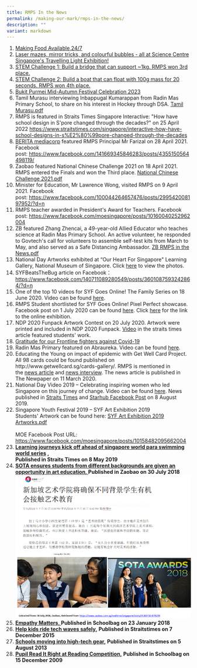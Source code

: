 ```yaml
---
title: RMPS In the News
permalink: /making-our-mark/rmps-in-the-news/
description: ""
variant: markdown
---
```

[](/files/FPSP_on_Radin_Mas_SMC.pdf)
<ol>
	<li><a target="_blank" href="/files/FPSP_on_Radin_Mas_SMC.pdf">Making Food Available,24/7 </a>
	</li>
	<li><a target="_blank" href="https://www.facebook.com/moesingapore/videos/3596895123886874/">Laser mazes, mirror tricks, and colourful bubbles - all at Science Centre Singapore's Travelling Light Exhibition! </a>
	</li><li><a target="_blank" href="https://www.instagram.com/reel/CrQNdBHJntP/?igshid=MzRlODBiNWFlZA==">STEM Challenge 1: Build a bridge that can support ~1kg. RMPS won 3rd place.</a></li>
		<li><a target="_blank" href="https://www.instagram.com/reel/CwzoB71Bdbs/?igshid=MzRlODBiNWFlZA==">STEM Challenge 2: Build a boat that can float with 100g mass for 20 seconds. RMPS won 4th place.</a></li>
<li><a target="_blank" href="https://www.facebook.com/story.php?story_fbid=pfbid01HH8G6VzesgS6h7egPCvHmn8NkCiqjNcXSNiercn7fnc8FGnedPdkRjBCK5DsoRCl&amp;id=100058037110561&amp;mibextid=Nif5oz">Bukit Purmei Mid-Autumn Festival Celebration 2023</a></li>
<li>Tamil Murasu interviewing Inbappugal Kumarappan from Radin Mas Primary School, to share on his interest in Hockey through DSA.&nbsp;<a href="/files/Tamil%20Murasu.pdf">Tamil Murasu.pdf</a></li>
<li>RMPS is featured in Straits Times Singapore Interactive: "How have school design in S'pore changed through the decades?" on 25 April 2022 <a href="https://www.straitstimes.com/singapore/interactive-how-have-school-designs-in-s%E2%80%99pore-changed-through-the-decades" target="_blank" rel="noopener">https://www.straitstimes.com/singapore/interactive-how-have-school-designs-in-s%E2%80%99pore-changed-through-the-decades</a></li>
<li><a href="https://berita.mediacorp.sg/mobilem/singapura/para-pengetua-ini-tawar-nasihat-kepada-ibu-bapa-berhubung-skor/4603034.html" target="">BERITA mediacorp</a>&nbsp;featured RMPS Principal Mr Farizal on 28 April 2021. Facebook post:&nbsp;<a href="https://www.facebook.com/141669345846283/posts/4355150564498119/" target="_blank" rel="noopener">https://www.facebook.com/141669345846283/posts/4355150564498119/</a></li>
<li>Zaobao featured National Chinese Challenge 2021 on 18 April 2021. RMPS entered the Finals and won the Third place.&nbsp;<a href="/files/National%20Chinese%20Challenge%202021.pdf">National Chinese Challenge 2021.pdf</a></li>
<li>Minister for Education, Mr Lawrence Wong, visited RMPS on 9 April 2021. Facebook post:&nbsp;<a href="https://www.facebook.com/100044264657476/posts/299542008197952/?d=n" target="_blank" rel="noopener">https://www.facebook.com/100044264657476/posts/299542008197952/?d=n</a></li>
<li>RMPS teacher awarded in President's Award for Teachers. Facebook post:&nbsp;<a href="https://www.facebook.com/moesingapore/posts/10160040252962004" target="_blank" rel="noopener">https://www.facebook.com/moesingapore/posts/10160040252962004</a></li>
<li>ZB featured Zhang Zhencai, a 49-year-old Allied Educator who teaches science at Radin Mas Primary School. An active volunteer, he responded to Govtech's call for volunteers to assemble self-test kits from March to May, and also served as a Safe Distancing Ambassador.&nbsp;<a href="/files/ZB%20RMPS%20in%20the%20News.pdf">ZB RMPS in the News.pdf</a></li>
<li>National Day Artworks exhibited&nbsp;at&nbsp;“Our Heart For Singapore" Learning Gallery, National Museum of Singapore. Click&nbsp;<a href="/rmps/hidden-pages/2020-national-day-artworks-exhibited-at-our-heart-for-singapore-national-museum">here</a>&nbsp;to view the photos.</li>
<li>SYFBeatsTheBug article on Facebook：<a href="https://www.facebook.com/140711089280549/posts/3601087593242864/?d=n">https://www.facebook.com/140711089280549/posts/3601087593242864/?d=n</a></li>
<li>One of the top 10 videos for SYF Goes Online! The Family Series on 18 June 2020. Video can be found&nbsp;<a href="https://www.youtube.com/watch?v=OjfMZ-osKIk">here</a>.</li>
<li>RMPS Student shortlisted for SYF Goes Online! Pixel Perfect showcase. Facebook post on 1 July 2020 can be found&nbsp;<a href="https://www.facebook.com/321748501277133/posts/3024704584314831/?d=n">here</a>. Click&nbsp;<a href="https://view.genial.ly/5ef6adb46527f60d93d398db/presentation-pixel-perfect1-july?fbclid=IwAR0SuAdZbItJKPFWV9uFTwV-Oj-o7R3Z_BrlgTllClQC-rqsTjpAjRT4F4I">here</a>&nbsp;for the link to the online exhibition.&nbsp;</li>
<li>NDP 2020 Funpack Artwork Contest on 20 July 2020. Artwork were printed and included in NDP 2020 Funpack.&nbsp;<a href="https://www.straitstimes.com/singapore/ndp-funpack-collection-exercise-kicks-off-for-every-singaporean-and-pr-household">Video</a>&nbsp;in the straits times article featured students' work.</li>
<li><a href="/rmps/hidden-pages/gratitude-for-our-frontline-fighters-against-covid-19#">Gratitude for our Frontline fighters against Covid-19</a></li>
<li>Radin Mas Primary featured on Abraureka. Video can be found&nbsp;<a href="/rmps/hidden-pages/rmps-featured-on-abraureka">here</a>.</li>
<li>Educating the Young on impact of epidemic with Get Well Card Project. All 98 cards could be found published on http://www.getwellcard.sg/cards-gallery/. RMPS is mentioned in the&nbsp;<a href="https://www.tnp.sg/news/singapore/educating-young-impact-epidemic-get-well-card-project">news article</a>&nbsp;and&nbsp;<a href="https://youtu.be/z7JQk_7NFgs">news interview</a>. The news article is published in The Newpaper&nbsp;on 11 March 2020.</li>
<li>National Day Video 2019 – Celebrating inspiring women who led Singapore on this journey of change. Video can be found&nbsp;<a href="/making-our-mark/national-day-video-2019">here</a>.&nbsp;News published in&nbsp;<a href="https://www.straitstimes.com/singapore/telcos-national-day-videos-prove-big-hit-online?utm_medium=Social&amp;utm_campaign=STFB&amp;utm_source=Facebook#Echobox=1565252543">Straits Times</a>&nbsp;and&nbsp;<a href="https://www.facebook.com/134934362471/posts/10157651721442472?sfns=mo">Starhub Facebook Post</a>&nbsp;on 8 August 2019.</li>
<li>Singapore Youth Festival 2019 – SYF Art Exhibition 2019<br>Students' Artwork can be found here: <a href="/files/SYF%20Art%20Exhibition%202019%20Artworks.pdf">SYF Art Exhibition 2019 Artworks.pdf</a><br><br>MOE Facebook Post URL: <a href="https://www.facebook.com/moesingapore/posts/10158482095662004">https://www.facebook.com/moesingapore/posts/10158482095662004</a></li>
<li><strong><a href="https://www.straitstimes.com/sport/learning-journeys-kick-off-ahead-of-singapore-world-para-swimming-world-series">Learning journeys kick off ahead of singapore world para swimming world series</a>&nbsp;,</strong><br><strong>Published in Straits Times on 8 May 2019</strong></li>
<li><strong><u><a href="https://www.zaobao.com.sg/realtime/singapore/story20180730-879299" target="">SOTA ensures students from different backgrounds are given an opportunity in art education,</a>&nbsp;</u>Published in Zaobao on 30 July 2018</strong>
<img src="/images/news.png"></li>
<li><strong><u><a href="https://www.schoolbag.sg/story/empathy-matters" target="">Empathy Matters,</a>&nbsp;</u>Published in Schoolbag on 23 January 2018</strong></li>
<li><strong><a href="https://www.straitstimes.com/singapore/education/help-kids-ride-tech-waves-safely">Help kids ride tech waves safely</a></strong><strong><u>,</u></strong>&nbsp;<strong>Published in Straitstimes on 7 December 2015<br></strong></li>
<li><strong><u><a href="https://www.straitstimes.com/singapore/schools-moving-into-high-tech-gear" target="">Schools moving into high-tech gear</a>,</u></strong>&nbsp;<strong>Published in Straitstimes on 5 August 2013<br></strong></li>
<li><strong><u><a href="https://www.schoolbag.sg/story/pupils-read-it-right-at-reading-competition" target="">Pupil Read It Right at Reading Competition,</a></u></strong>&nbsp;<strong>Published in Schoolbag on 15 December 2009</strong></li>
</ol>